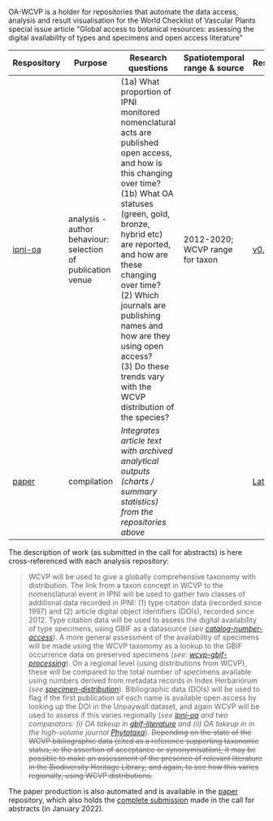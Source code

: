 OA-WCVP is a holder for repositories that automate the data access, analysis and result visualisation for the World Checklist of Vascular Plants special issue article "Global access to botanical resources: assessing the digital availability of types and specimens and open access literature"

| Respository |Purpose|Research questions |Spatiotemporal range & source|Results|
|-------------------|---------|-------------|----|-----|
|[ipni-oa](https://github.com/OA-WCVP/ipni-oa) |analysis - author behaviour: selection of publication venue|(1a) What proportion of IPNI monitored nomenclatural acts are published open access, and how is this changing over time? <br/>(1b) What OA statuses (green, gold, bronze, hybrid etc) are reported, and how are these changing over time? <br/>(2) Which journals are publishing names and how are they using open access? <br/>(3) Do these trends vary with the WCVP distribution of the species?|2012-2020; WCVP range for taxon|[v0.1.16](https://github.com/OA-WCVP/ipni-oa/releases/tag/v0.1.16)|
|[paper](https://github.com/OA-WCVP/paper)|compilation|*Integrates article text with archived analytical outputs (charts / summary statistics) from the repositories above*||[Latest](https://github.com/OA-WCVP/paper/releases/)

The description of work (as submitted in the call for abstracts) is here cross-referenced with each analysis repository:

> WCVP will be used to give a globally comprehensive taxonomy with distribution. The link from a taxon concept in WCVP to the nomenclatural event in IPNI will be used to gather two classes of additional data recorded in IPNI: (1) type citation data (recorded since 1997) and (2) article digital object identifiers (DOIs), recorded since 2012. Type citation data will be used to assess the digital availability of type specimens, using GBIF as a datasource (*see [catalog-number-access](https://github.com/OA-WCVP/catalog-number-access)*). A more general assessment of the availability of specimens will be made using the WCVP taxonomy as a lookup to the GBIF occurrence data on preserved specimens (*see: [wcvp-gbif-processing](https://github.com/OA-WCVP/wcvp-gbif-processing)*). On a regional level (using distributions from WCVP), these will be compared to the total number of specimens available using numbers derived from metadata records in Index Herbariorum (*see [specimen-distribution](https://github.com/OA-WCVP/specimen-distribution)*). Bibliographic data (DOIs) will be used to flag if the first publication of each name is available open access by looking up the DOI in the Unpaywall dataset, and again WCVP will be used to assess if this varies regionally (*see [ipni-oa](https://github.com/OA-WCVP/ipni-oa) and two comparators: (i) OA takeup in [gbif-literature](https://github.com/OA-WCVP/gbif-literature) and (ii) OA takeup in in the high-volume journal [Phytotaxa](https://github.com/OA-WCVP/phytotaxa-oa)*). ~~Depending on the state of the WCVP bibliographic data (cited as a reference supporting taxonomic status, ie the assertion of acceptance or synonymisation), it may be possible to make an assessment of the presence of relevant literature in the Biodiversity Heritage Library, and again, to see how this varies regionally, using WCVP distributions.~~

The paper production is also automated and is available in the [paper](https://github.com/OA-WCVP/paper) repository, which also holds the [complete submission](https://github.com/OA-WCVP/paper/blob/main/abstract-submission-info.md) made in the call for abstracts (in January 2022).
